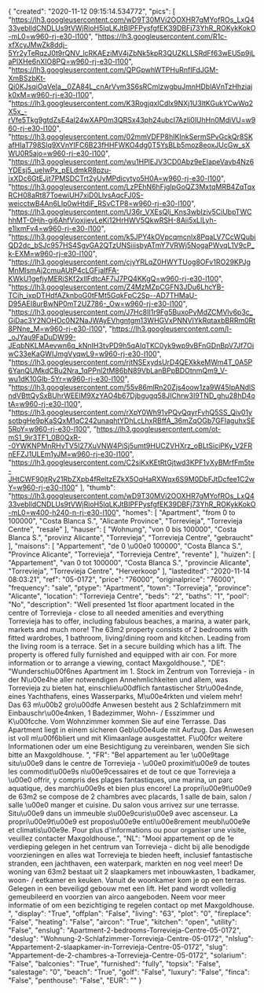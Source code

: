 {
"created": "2020-11-12 09:15:14.534772",
"pics": [
"https://lh3.googleusercontent.com/wD9T30MVi2OOXHR7gMYofROs_LxQ433veblldCNDLUs9tVWjRioH5lqLKJtBIPFPysfgfEK39DBFj73YhR_ROKykKokO-mL0=w960-rj-e30-l100",
"https://lh3.googleusercontent.com/R1c-xfXcyJMwZk8ddj-5Yr2yTeRqzJ0t9rQNV_lcRKAEziMV4jZbNk5kpR3QUZKLLSRdFf63wEU5p9jLaPlXHe6nXlO8PQ=w960-rj-e30-l100",
"https://lh3.googleusercontent.com/QPGpwhWTPHuRnfIFdJGM-XmBSzbKt-Qi0KJsqiOqVeIa__0ZA84L_cnArVvm3S6sRCmlzwgbuJmnHDblAVnTzHhziajk0xM=w960-rj-e30-l100",
"https://lh3.googleusercontent.com/K3RogjqxlCdlx9NXj1U3ltKGukYCwWq2X5x_-rVfe5Tkg9gtdZsE4al24wXAP0m3QRSx43ph24ubcI7AzIi0lUhHn0MdiVU=w960-rj-e30-l100",
"https://lh3.googleusercontent.com/02mmVDFP8hIKInkSermSPvGckQr8SKafHIaT798SIq9XVnYIFC6B23fHHFWKO4dg0T5YsBLb5moz8eoxJUcGw_sXWU0R5ajo=w960-rj-e30-l100",
"https://lh3.googleusercontent.com/wu1HPlEJV3CD0Abz9eEIapeVavb4Nz6YDEsj5_ueIwPx_pELdmkR8pzu-ixXDc6GtEJjt7PMSDCTrt2yUyMPdicytyo5H0A=w960-rj-e30-l100",
"https://lh3.googleusercontent.com/LzPEhN6hFjgIpGoQZ3MxtqMRB4ZqTqxRCH08aRt87ToewiUH7xiD0LlvsAqcFJ0S-weicctwB4An6LIp0wHtdiF_RSvCTP8=w960-rj-e30-l100",
"https://lh3.googleusercontent.com/U36r_VXEsQlj_Kns3wbIziv5CiUbpTWChhMT-0Hjh-gi6AhfVioxjievLeKi12HrHWV5QkwRSH-8Aii5xLlLyh-e1lxmFv4=w960-rj-e30-l100",
"https://lh3.googleusercontent.com/k5JPY4kOVpcqmcnlx8PqaLV7CcWQubiQD2dc_bSJc957HS4SgvGA2QTzUNSiiisbyATmY7VRWj5NogaPWvqL1V9cP_k-EXM=w960-rj-e30-l100",
"https://lh3.googleusercontent.com/cjyYRLqZ0HWYTUog8OFv1RO29KPJgMnMlsmAj2cmuAUtP4cLGFjaIfFA-KWkU1gefjyMERiSKf2xlIFdtcAF7iJ7PQ4KKgQ=w960-rj-e30-l100",
"https://lh3.googleusercontent.com/Z4MzMZpCGFN3JDu6LhcYB-TCih_ixpDTHdfAZknboG0tFMt5GqkFpC2Sp--AD7THMaU-D95AEI8urBwNP0mT2UZ786-_Ow=w960-rj-e30-l100",
"https://lh3.googleusercontent.com/J7Hc8II1r9Fg5BuxoPvMdZCMVlv6p3c_GiDac3Y2NOHOc0N2NaJWAyEVhgntgm13WHGVxPNNVIYkRqtaxbBRRm0Rt8PNne_M=w960-rj-e30-l100",
"https://lh3.googleusercontent.com/l-_oJYau9FaDuDW99-JEqbNKLMAevwn6q_kNnIH3tvPD9h5qAIqTKC0yk9wp9vBFnGDnBpV7Jf7OiwC33eKaGWIJmgVyqwL9=w960-rj-e30-l100",
"https://lh3.googleusercontent.com/rjtNSExydsUrD4QEXkkeMWm4T_0A5P6YanQUMkdCBu2Nra_1qPPnl2tM86bN89VbLanBPpBDOtnmQm9_V-wu1dK10Glb-5Yr=w960-rj-e30-l100",
"https://lh3.googleusercontent.com/55v86mlRn20Zjs4oow1za9W45IpANdlSndVBttQySxBUhrWEElM9XzYAO4b67Djbgugq58JIChrw3I9TND_ghu28hD4otA=w960-rj-e30-l100",
"https://lh3.googleusercontent.com/rXpY0Wh91vPQvQqyrFvhQ5SS_Qiv01ysotbgHe9pKaSQxM1qC242unaqhtYDhLcLhxRBffA_36mZqOGb7GFIaguhxSE5RoY=w960-rj-e30-l100",
"https://lh3.googleusercontent.com/ot-mS1_9ir3TF1_0B0QxR--0YWKNPMnRHvTV5I27XuVNW4PiSj5umt9HUCZVHXrz_oBLtSiciPKy_V2FRnEFZJ1ULEm1yJM=w960-rj-e30-l100",
"https://lh3.googleusercontent.com/C2siKxKEtRtGjtwd3KPF1vXyBMrfFm5te-JHtCWF90jtRy21RbZXpb4fReltzEZkX5OqHaRXWqx6S9M0DbFJtDcfee1C2wY=w960-rj-e30-l100"
],
"thumb": "https://lh3.googleusercontent.com/wD9T30MVi2OOXHR7gMYofROs_LxQ433veblldCNDLUs9tVWjRioH5lqLKJtBIPFPysfgfEK39DBFj73YhR_ROKykKokO-mL0=w400-h240-n-rj-e30-l100",
"homes": [
"Apartment",
"from 0 to 100000",
"Costa Blanca S.",
"Alicante Province",
"Torrevieja",
"Torrevieja Centre",
"resale"
],
"hauser": [
"Wohnung",
"von 0 bis 100000",
"Costa Blanca S.",
"provinz Alicante",
"Torrevieja",
"Torrevieja Centre",
"gebraucht"
],
"maisons": [
"Appartement",
"de 0 \u00e0 100000",
"Costa Blanca S.",
"Province Alicante",
"Torrevieja",
"Torrevieja Centre",
"revente"
],
"huizen": [
"Appartement",
"van 0 tot 100000",
"Costa Blanca S.",
"provincie Alicante",
"Torrevieja",
"Torrevieja Centre",
"Herverkoop"
],
"lastedited": "2020-11-14 08:03:21",
"ref": "05-0172",
"price": "76000",
"originalprice": "76000",
"frequency": "sale",
"ptype": "Apartment",
"town": "Torrevieja",
"province": "Alicante",
"location": "Torrevieja Centre",
"beds": "2",
"baths": "1",
"pool": "No",
"description": "Well presented 1st floor apartment located in the centre of Torrevieja - close to all needed amenities and everything Torrevieja has to offer, including fabulous beaches, a marina, a water park, markets and much more! The 63m2 property consists of 2 bedrooms with fitted wardrobes, 1 bathroom, living/dining room and kitchen. Leading from the living room is a terrace. Set in a secure building which has a lift. The property is offered fully furnished and equipped with air con. For more information or to arrange a viewing, contact Maxgoldhouse.",
"DE": "Wundersch\u00f6nes Apartment im 1. Stock im Zentrum von Torrevieja - in der N\u00e4he aller notwendigen Annehmlichkeiten und allem, was Torrevieja zu bieten hat, einschlie\u00dflich fantastischer Str\u00e4nde, eines Yachthafens, eines Wasserparks,  M\u00e4rkten und vielem mehr! Das 63 m\u00b2 gro\u00dfe Anwesen besteht aus 2 Schlafzimmern mit Einbauschr\u00e4nken, 1 Badezimmer, Wohn- / Esszimmer und K\u00fcche. Vom Wohnzimmer kommen Sie auf eine Terrasse. Das Apartment liegt in einem sicheren Geb\u00e4ude mit Aufzug. Das Anwesen ist voll m\u00f6bliert und mit Klimaanlage ausgestattet. F\u00fcr weitere Informationen oder um eine Besichtigung zu vereinbaren, wenden Sie sich bitte an Maxgoldhouse.  ",
"FR": "Bel appartement au 1er \u00e9tage situ\u00e9 dans le centre de Torrevieja - \u00e0 proximit\u00e9 de toutes les commodit\u00e9s n\u00e9cessaires et de tout ce que Torrevieja a \u00e0 offrir, y compris des plages fantastiques, une marina, un parc aquatique, des march\u00e9s et bien plus encore! La propri\u00e9t\u00e9 de 63m2 se compose de 2 chambres avec placards, 1 salle de bain, salon / salle \u00e0 manger et cuisine. Du salon vous arrivez sur une terrasse. Situ\u00e9 dans un immeuble s\u00e9curis\u00e9 avec ascenseur. La propri\u00e9t\u00e9 est propos\u00e9e enti\u00e8rement meubl\u00e9e et climatis\u00e9e. Pour plus d'informations ou pour organiser une visite, veuillez contacter Maxgoldhouse.",
"NL": "Mooi appartement op de 1e verdieping gelegen in het centrum van Torrevieja - dicht bij alle benodigde voorzieningen en alles wat Torrevieja te bieden heeft, inclusief fantastische stranden, een jachthaven, een waterpark, markten en nog veel meer! De woning van 63m2 bestaat uit 2 slaapkamers met inbouwkasten, 1 badkamer, woon- / eetkamer en keuken. Vanuit de woonkamer kom je op een terras. Gelegen in een beveiligd gebouw met een lift. Het pand wordt volledig gemeubileerd en voorzien van airco aangeboden. Neem voor meer informatie of om een bezichtiging te regelen contact op met Maxgoldhouse.  ",
"display": "True",
"offplan": "False",
"living": "63",
"plot": "0",
"fireplace": "False",
"heating": "False",
"aircon": "True",
"kitchen": "open",
"utility": "False",
"enslug": "Apartment-2-bedrooms-Torrevieja-Centre-05-0172",
"deslug": "Wohnung-2-Schlafzimmer-Torrevieja-Centre-05-0172",
"nlslug": "Appartement-2-slaapkamer-in-Torrevieja-Centre-05-0172",
"slug": "Appartement-de-2-chambres-a-Torrevieja-Centre-05-0172",
"solarium": "False",
"balconies": "True",
"furnished": "fully",
"topsix": "False",
"salestage": "0",
"beach": "True",
"golf": "False",
"luxury": "False",
"finca": "False",
"penthouse": "False",
"EUR": ""
}